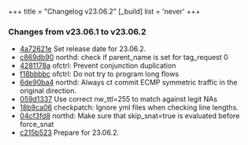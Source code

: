 +++
title = "Changelog v23.06.2"
[_build]
  list = 'never'
+++

### Changes from v23.06.1 to v23.06.2

- [4a72621e](https://github.com/ovn-org/ovn/commit/4a72621eca026705b0c185ed2c2938a98e8b57d3) Set release date for 23.06.2.
- [c869db90](https://github.com/ovn-org/ovn/commit/c869db90e2b18515caad8ad95555d989d3379e3f) northd: check if parent_name is set for tag_request 0
- [4281178a](https://github.com/ovn-org/ovn/commit/4281178a8882d0194ce8edf35018227ab20fa80e) ofctrl: Prevent conjunction duplication
- [f18bbbbc](https://github.com/ovn-org/ovn/commit/f18bbbbc1ec0110cde8146ea4e2b34b1ec488ba7) ofctrl: Do not try to program long flows
- [6de90ba4](https://github.com/ovn-org/ovn/commit/6de90ba4c43e1798a63167fd7f790126cf240e9c) northd: Always ct commit ECMP symmetric traffic in the original direction.
- [059d1337](https://github.com/ovn-org/ovn/commit/059d1337af1be97b8f89fcf65e2ba6c9ae217d76) Use correct nw_ttl=255 to match against legit NAs
- [18b9ca06](https://github.com/ovn-org/ovn/commit/18b9ca0630c537b142d6ac849a6a2092d4f5bc0f) checkpatch: Ignore yml files when checking line lengths.
- [04cf3fd8](https://github.com/ovn-org/ovn/commit/04cf3fd8c2de752ac6ca538f6570547a69dcaac3) northd: Make sure that skip_snat=true is evaluated before force_snat
- [c215b523](https://github.com/ovn-org/ovn/commit/c215b5237d46e7aa3b7e095f1e955db5b646e4eb) Prepare for 23.06.2.